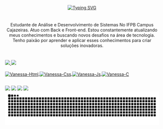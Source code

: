 <div align="center">
  <a href="https://git.io/typing-svg">
    <img src="https://readme-typing-svg.demolab.com?font=Fira+Code&weight=500&size=22&pause=1000&color=FF00F6&center=true&vCenter=true&random=false&width=524&lines=Hi!!+I'm+Vanessa+Beatriz;%E2%8A%B9+Welcome+to+my+profile!+%CB%99%E1%B5%95%CB%99+%E2%8A%B9+" alt="Typing SVG">
  </a>
</div>

#

<p align="center">Estudante de Análise e Desenvolvimento de Sistemas No IFPB Campus Cajazeiras. Atuo com Back e Front-end.
Estou constantemente atualizando meus conhecimentos e buscando novos desafios na área de tecnologia. Tenho paixão por aprender e aplicar esses conhecimentos para criar soluções inovadoras.
  
#

<div>
   <a href="https://github.com/vanessabia>
   <img heigth="180em" src="https://github-readme-stats.vercel.app/api?username=vanessabia&show_icons=true&theme=dracula&include_all_commits=true&count_private=true"/>
   <img heigth="180em" src="https://github-readme-stats.vercel.app/api?username=vanessabia&show_icons=true&hide=contribs,prs&cache_seconds=86400&theme=dracula"/>
   <img heigth="180em" src="https://github-readme-stats.vercel.app/api/top-langs/?username=vanessabia&layout=compact&langs_count=16&theme=dracula"/>   
</div>

<div style="display: inline_block"><br>
  <img align="center" alt="Vanessa-Html" height="30" width="40" src="https://cdn.jsdelivr.net/gh/devicons/devicon@latest/icons/html5/html5-original.svg"/>
  <img align="center" alt="Vanessa-Css" height="30" width="40" src="https://cdn.jsdelivr.net/gh/devicons/devicon@latest/icons/css3/css3-original.svg"/>
  <img align="center" alt="Vanessa-Js" height="30" width="40" src="https://cdn.jsdelivr.net/gh/devicons/devicon@latest/icons/javascript/javascript-original.svg"/>
  <img align="center" alt="Vanessa-C" height="30" width="40" src="https://cdn.jsdelivr.net/gh/devicons/devicon@latest/icons/c/c-original.svg"/>
</div>

##

<div>
  <a href="https://instagram.com/vanessa.bia_" target="_blank"><img src="https://img.shields.io/badge/-Instagram-%23E4405F?style=for-the-badge&logo=instagram&logoColor=white" target="_blank"></a>
  <a href="https://discord.com/channels/@me/1333122705440112641" target="_blank"><img src="https://img.shields.io/badge/Discord-7289DA?style=for-the-badge&logo=discord&logoColor=white" target="_blank"></a> 
  <a href = "mailto:vanessabia2112@gmail.com"><img src="https://img.shields.io/badge/-Gmail-%23333?style=for-the-badge&logo=gmail&logoColor=white" target="_blank"></a>
  <a href="https://www.linkedin.com/in/vanessa-beatriz-56069b2ba" target="_blank"><img src="https://img.shields.io/badge/-LinkedIn-%230077B5?style=for-the-badge&logo=linkedin&logoColor=white" target="_blank"></a>
</div>

<picture align="center">
  <source media="(prefers-color-scheme: dark)" srcset="https://raw.githubusercontent.com/vanessabia/vanessabia/output/github-contribution-grid-snake-dark.svg">
  <source media="(prefers-color-scheme: light)" srcset="https://raw.githubusercontent.com/vanessabia/vanessabia/output/github-contribution-grid-snake-dark.svg">
  <img align="center" alt="github contribution grid snake animation" src="https://raw.githubusercontent.com/vanessabia/vanessabia/output/github-contribution-grid-snake.svg">
</picture>
<br></br>
